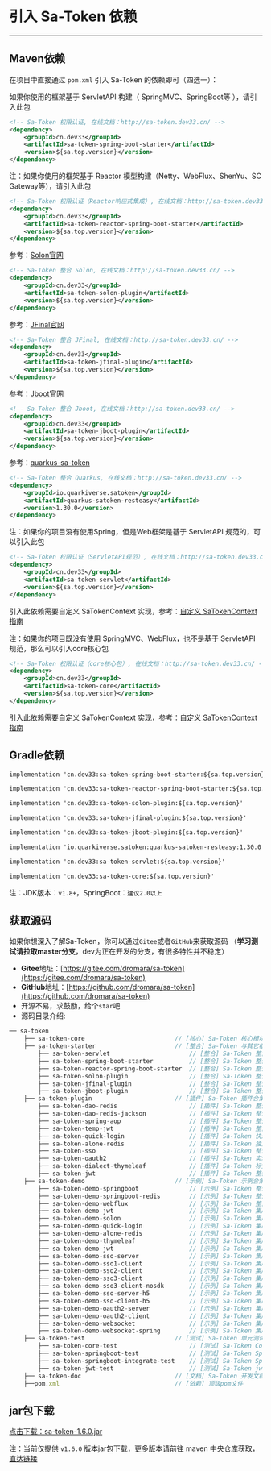 # 引入 Sa-Token 依赖

------

## Maven依赖 
在项目中直接通过 `pom.xml` 引入 Sa-Token 的依赖即可（四选一）：

<!------------------------------ tabs:start ------------------------------>

<!------------- tab:SpringMVC环境 （ServletAPI）  ------------->
如果你使用的框架基于 ServletAPI 构建（ SpringMVC、SpringBoot等 ），请引入此包
``` xml
<!-- Sa-Token 权限认证, 在线文档：http://sa-token.dev33.cn/ -->
<dependency>
	<groupId>cn.dev33</groupId>
	<artifactId>sa-token-spring-boot-starter</artifactId>
	<version>${sa.top.version}</version>
</dependency>
```

<!------------- tab:WebFlux环境 （Reactor）  ------------->
注：如果你使用的框架基于 Reactor 模型构建（Netty、WebFlux、ShenYu、SC Gateway等），请引入此包
``` xml
<!-- Sa-Token 权限认证（Reactor响应式集成）, 在线文档：http://sa-token.dev33.cn/ -->
<dependency>
	<groupId>cn.dev33</groupId>
	<artifactId>sa-token-reactor-spring-boot-starter</artifactId>
	<version>${sa.top.version}</version>
</dependency>
```

<!------------- tab:Solon 集成  ------------->
参考：[Solon官网](https://solon.noear.org/)
``` xml
<!-- Sa-Token 整合 Solon, 在线文档：http://sa-token.dev33.cn/ -->
<dependency>
	<groupId>cn.dev33</groupId>
	<artifactId>sa-token-solon-plugin</artifactId>
	<version>${sa.top.version}</version>
</dependency>
```

<!------------- tab:JFinal 集成  ------------->
参考：[JFinal官网](https://jfinal.com/)
``` xml
<!-- Sa-Token 整合 JFinal, 在线文档：http://sa-token.dev33.cn/ -->
<dependency>
	<groupId>cn.dev33</groupId>
	<artifactId>sa-token-jfinal-plugin</artifactId>
	<version>${sa.top.version}</version>
</dependency>
```

<!------------- tab:Jboot 集成  ------------->
参考：[Jboot官网](http://www.jboot.com.cn/)
``` xml
<!-- Sa-Token 整合 Jboot, 在线文档：http://sa-token.dev33.cn/ -->
<dependency>
	<groupId>cn.dev33</groupId>
	<artifactId>sa-token-jboot-plugin</artifactId>
	<version>${sa.top.version}</version>
</dependency>
```

<!------------- tab:Quarkus 集成  ------------->
参考：[quarkus-sa-token](https://github.com/quarkiverse/quarkus-sa-token)
``` xml
<!-- Sa-Token 整合 Quarkus, 在线文档：http://sa-token.dev33.cn/ -->
<dependency>
	<groupId>io.quarkiverse.satoken</groupId>
	<artifactId>quarkus-satoken-resteasy</artifactId>
	<version>1.30.0</version>
</dependency>
```

<!------------- tab:裸Servlet容器环境   ------------->
注：如果你的项目没有使用Spring，但是Web框架是基于 ServletAPI 规范的，可以引入此包
``` xml
<!-- Sa-Token 权限认证（ServletAPI规范）, 在线文档：http://sa-token.dev33.cn/ -->
<dependency>
	<groupId>cn.dev33</groupId>
	<artifactId>sa-token-servlet</artifactId>
	<version>${sa.top.version}</version>
</dependency>
```
引入此依赖需要自定义 SaTokenContext 实现，参考：[自定义 SaTokenContext 指南](/fun/sa-token-context)

<!------------- tab:其它   ------------->
注：如果你的项目既没有使用 SpringMVC、WebFlux，也不是基于 ServletAPI 规范，那么可以引入core核心包
``` xml
<!-- Sa-Token 权限认证（core核心包）, 在线文档：http://sa-token.dev33.cn/ -->
<dependency>
	<groupId>cn.dev33</groupId>
	<artifactId>sa-token-core</artifactId>
	<version>${sa.top.version}</version>
</dependency>
```
引入此依赖需要自定义 SaTokenContext 实现，参考：[自定义 SaTokenContext 指南](/fun/sa-token-context)

<!---------------------------- tabs:end ------------------------------>


## Gradle依赖
<!-- tabs:start -->
<!-- tab:SpringMVC环境 （ServletAPI）  -->
``` xml
implementation 'cn.dev33:sa-token-spring-boot-starter:${sa.top.version}'
```

<!-- tab:WebFlux环境 （Reactor）  -->
``` xml
implementation 'cn.dev33:sa-token-reactor-spring-boot-starter:${sa.top.version}'
```

<!-- tab:Solon 集成  -->
``` xml
implementation 'cn.dev33:sa-token-solon-plugin:${sa.top.version}'
```

<!-- tab:JFinal 集成  -->
``` xml
implementation 'cn.dev33:sa-token-jfinal-plugin:${sa.top.version}'
```

<!-- tab:Jboot 集成  -->
``` xml
implementation 'cn.dev33:sa-token-jboot-plugin:${sa.top.version}'
```

<!-- tab:Quarkus 集成  -->
``` xml
implementation 'io.quarkiverse.satoken:quarkus-satoken-resteasy:1.30.0'
```

<!-- tab:裸Servlet容器环境  -->
``` xml
implementation 'cn.dev33:sa-token-servlet:${sa.top.version}'
```

<!-- tab:其它  -->
``` xml
implementation 'cn.dev33:sa-token-core:${sa.top.version}'
```

<!-- tabs:end -->

注：JDK版本：`v1.8+`，SpringBoot：`建议2.0以上`


## 获取源码
如果你想深入了解Sa-Token，你可以通过`Gitee`或者`GitHub`来获取源码 （**学习测试请拉取master分支**，dev为正在开发的分支，有很多特性并不稳定）
- **Gitee**地址：[https://gitee.com/dromara/sa-token](https://gitee.com/dromara/sa-token)
- **GitHub**地址：[https://github.com/dromara/sa-token](https://github.com/dromara/sa-token)
- 开源不易，求鼓励，给个`star`吧
- 源码目录介绍: 

``` js
── sa-token
	├── sa-token-core                         // [核心] Sa-Token 核心模块
	├── sa-token-starter                      // [整合] Sa-Token 与其它框架整合
		├── sa-token-servlet                      // [整合] Sa-Token 整合 Servlet容器实现类包
		├── sa-token-spring-boot-starter          // [整合] Sa-Token 整合 SpringBoot 快速集成 
		├── sa-token-reactor-spring-boot-starter  // [整合] Sa-Token 整合 Reactor 响应式编程 快速集成 
		├── sa-token-solon-plugin                 // [整合] Sa-Token 整合 Solon 快速集成 
		├── sa-token-jfinal-plugin                // [整合] Sa-Token 整合 JFinal 快速集成 
		├── sa-token-jboot-plugin                 // [整合] Sa-Token 整合 jboot 快速集成 
	├── sa-token-plugin                       // [插件] Sa-Token 插件合集
		├── sa-token-dao-redis                    // [插件] Sa-Token 整合 Redis (使用jdk默认序列化方式)
		├── sa-token-dao-redis-jackson            // [插件] Sa-Token 整合 Redis (使用jackson序列化方式)
		├── sa-token-spring-aop                   // [插件] Sa-Token 整合 SpringAOP 注解鉴权
		├── sa-token-temp-jwt                     // [插件] Sa-Token 整合 jwt 临时令牌鉴权 
		├── sa-token-quick-login                  // [插件] Sa-Token 快速注入登录页插件 
		├── sa-token-alone-redis                  // [插件] Sa-Token 独立Redis插件，实现[权限缓存与业务缓存分离]
		├── sa-token-sso                          // [插件] Sa-Token 整合 SSO 单点登录
		├── sa-token-oauth2                       // [插件] Sa-Token 实现 OAuth2.0 模块 
		├── sa-token-dialect-thymeleaf            // [插件] Sa-Token 标签方言（Thymeleaf版）
		├── sa-token-jwt                          // [插件] Sa-Token 整合 jwt 登录认证
	├── sa-token-demo                         // [示例] Sa-Token 示例合集
		├── sa-token-demo-springboot              // [示例] Sa-Token 整合 SpringBoot 
		├── sa-token-demo-springboot-redis        // [示例] Sa-Token 整合 SpringBoot 
		├── sa-token-demo-webflux                 // [示例] Sa-Token 整合 WebFlux 
		├── sa-token-demo-jwt                     // [示例] Sa-Token 集成 jwt 
		├── sa-token-demo-solon                   // [示例] Sa-Token 集成 Solon 
		├── sa-token-demo-quick-login             // [示例] Sa-Token 集成 quick-login 模块 
		├── sa-token-demo-alone-redis             // [示例] Sa-Token 集成 alone-redis 模块
		├── sa-token-demo-thymeleaf               // [示例] Sa-Token 集成 Thymeleaf 标签方言
		├── sa-token-demo-jwt                     // [示例] Sa-Token 集成 jwt 登录认证 
		├── sa-token-demo-sso-server              // [示例] Sa-Token 集成 SSO单点登录-Server认证中心
		├── sa-token-demo-sso1-client             // [示例] Sa-Token 集成 SSO单点登录-模式一 应用端 
		├── sa-token-demo-sso2-client             // [示例] Sa-Token 集成 SSO单点登录-模式二 应用端
		├── sa-token-demo-sso3-client             // [示例] Sa-Token 集成 SSO单点登录-模式三 应用端
		├── sa-token-demo-sso3-client-nosdk       // [示例] Sa-Token 集成 SSO单点登录-模式三 应用端 (不使用sdk，纯手动对接)
		├── sa-token-demo-sso-server-h5           // [示例] Sa-Token 集成 SSO单点登录-Server认证中心 (前后端分离)
		├── sa-token-demo-sso-client-h5           // [示例] Sa-Token 集成 SSO单点登录-client应用端 (前后端分离)
		├── sa-token-demo-oauth2-server           // [示例] Sa-Token 集成 OAuth2.0 (服务端)
		├── sa-token-demo-oauth2-client           // [示例] Sa-Token 集成 OAuth2.0 (客户端)
		├── sa-token-demo-websocket               // [示例] Sa-Token 集成 Web-Socket 鉴权示例
		├── sa-token-demo-websocket-spring        // [示例] Sa-Token 集成 Web-Socket（Spring封装版） 鉴权示例
	├── sa-token-test                         // [测试] Sa-Token 单元测试合集
		├── sa-token-core-test                    // [测试] Sa-Token Core核心包单元测试
		├── sa-token-springboot-test              // [测试] Sa-Token SpringBoot 整合测试
		├── sa-token-springboot-integrate-test    // [测试] Sa-Token SpringBoot 整合客户端测试
		├── sa-token-jwt-test                     // [测试] Sa-Token jwt 整合测试
	├── sa-token-doc                          // [文档] Sa-Token 开发文档 
	├──pom.xml                                // [依赖] 顶级pom文件 
```




## jar包下载
[点击下载：sa-token-1.6.0.jar](https://oss.dev33.cn/sa-token/sa-token-1.6.0.jar)

注：当前仅提供 `v1.6.0` 版本jar包下载，更多版本请前往 maven 中央仓库获取，[直达链接](https://search.maven.org/search?q=sa-token)



